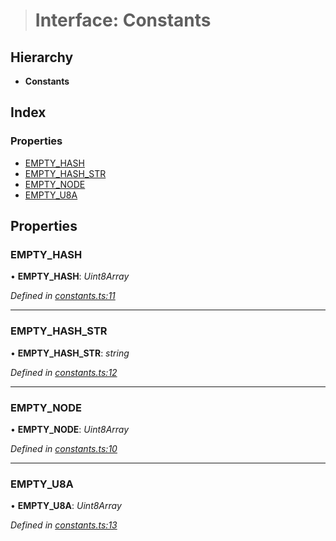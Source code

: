 > # Interface: Constants

## Hierarchy

* **Constants**

## Index

### Properties

* [EMPTY_HASH](_constants_.constants.md#empty_hash)
* [EMPTY_HASH_STR](_constants_.constants.md#empty_hash_str)
* [EMPTY_NODE](_constants_.constants.md#empty_node)
* [EMPTY_U8A](_constants_.constants.md#empty_u8a)

## Properties

###  EMPTY_HASH

• **EMPTY_HASH**: *Uint8Array*

*Defined in [constants.ts:11](https://github.com/polkadot-js/common/blob/9a4938b/packages/trie-db/src/constants.ts#L11)*

___

###  EMPTY_HASH_STR

• **EMPTY_HASH_STR**: *string*

*Defined in [constants.ts:12](https://github.com/polkadot-js/common/blob/9a4938b/packages/trie-db/src/constants.ts#L12)*

___

###  EMPTY_NODE

• **EMPTY_NODE**: *Uint8Array*

*Defined in [constants.ts:10](https://github.com/polkadot-js/common/blob/9a4938b/packages/trie-db/src/constants.ts#L10)*

___

###  EMPTY_U8A

• **EMPTY_U8A**: *Uint8Array*

*Defined in [constants.ts:13](https://github.com/polkadot-js/common/blob/9a4938b/packages/trie-db/src/constants.ts#L13)*